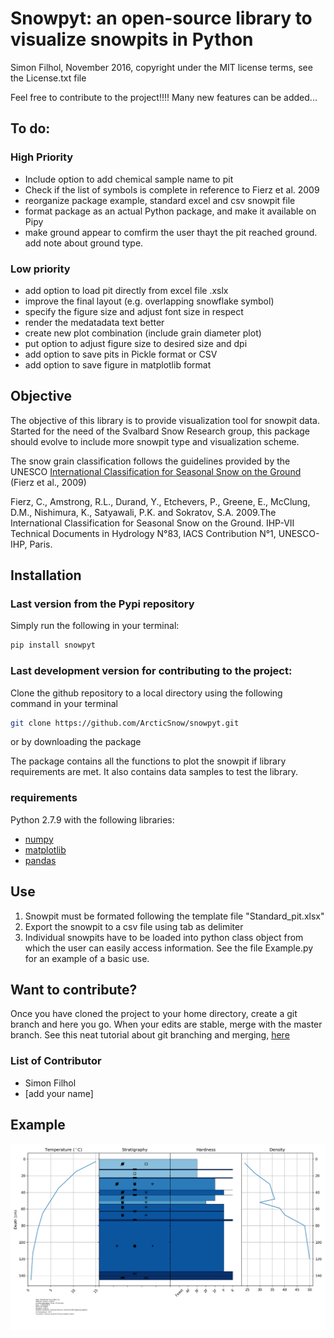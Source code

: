 # Snowpyt: an open-source library to visualize snowpits in Python
Simon Filhol, November 2016, copyright under the MIT license terms, see the License.txt file

Feel free to contribute to the project!!!! Many new features can be added...

## To do:

### High Priority

- Include option to add chemical sample name to pit
- Check if the list of symbols is complete in reference to Fierz et al. 2009
- reorganize package example, standard excel and csv snowpit file
- format package as an actual Python package, and make it available on Pipy
- make ground appear to comfirm the user thayt the pit reached ground. add note about ground type.

### Low priority 
- add option to load pit directly from excel file .xslx
- improve the final layout (e.g. overlapping snowflake symbol)
- specify the figure size and adjust font size in respect
- render the medatadata text better
- create new plot combination (include grain diameter plot)
- put option to adjust figure size to desired size and dpi
- add option to save pits in Pickle format or CSV
- add option to save figure in matplotlib format



## Objective
The objective of this library is to provide visualization tool for snowpit data. 
Started for the need of the Svalbard Snow Research group, this package should evolve
 to include more snowpit type and visualization scheme. 
 
The snow grain classification follows the guidelines provided by the UNESCO 
[International Classification for Seasonal Snow on the Ground](http://unesdoc.unesco.org/images/0018/001864/186462e.pdf) 
(Fierz et al., 2009)

Fierz, C., Amstrong, R.L., Durand, Y., Etchevers, P., Greene, E., McClung, D.M., Nishimura, K., Satyawali, P.K. and Sokratov, S.A. 2009.The International Classification for Seasonal Snow on the Ground. IHP-VII Technical Documents in 
Hydrology N°83, IACS Contribution N°1, UNESCO-IHP, Paris. 

## Installation

### Last version from the Pypi repository

Simply run the following in your terminal:
```bash
pip install snowpyt
```
### Last development version for contributing to the project:

Clone the github repository to a local directory using the following command in your terminal

```bash
git clone https://github.com/ArcticSnow/snowpyt.git
```
or by downloading the package

The package contains all the functions to plot the snowpit if library requirements are met. It also contains data samples to test the library.

### requirements

Python 2.7.9 with the following libraries:
- [numpy](http://www.numpy.org/)
- [matplotlib](http://matplotlib.org/)
- [pandas](http://pandas.pydata.org/)

## Use

1. Snowpit must be formated following the template file "Standard_pit.xlsx"
2. Export the snowpit to a csv file using tab as delimiter
3. Individual snowpits have to be loaded into python class object from which the user can easily access information. See the file Example.py for an example of a basic use.

## Want to contribute?
Once you have cloned the project to your home directory, create a git branch and here you go. When your edits are stable, merge with the master branch. See this neat tutorial about git branching and merging, [here](https://git-scm.com/book/en/v2/Git-Branching-Basic-Branching-and-Merging)

### List of Contributor
- Simon Filhol
- [add your name]

## Example
![Example snowpit](snowpyt/Standard_pit.png)







